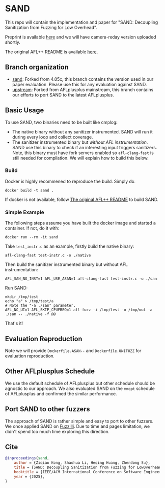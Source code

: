 # SAND

This repo will contain the implementation and paper for "SAND: Decoupling Sanitization from Fuzzing for Low Overhead".

Preprint is available [here](./paper.pdf) and we will have camera-reday version uploaded shortly.

The original AFL++ README is available [here](./README.AFLpp.md).

## Branch organization

- [sand](https://github.com/wtdcode/sand-aflpp/tree/sand): Forked from 4.05c, this branch contains the version used in our paper evaluation. Please use this for any evaluation against SAND.
- [upstream](https://github.com/wtdcode/sand-aflpp/tree/upstream): Forked from AFLplusplus mainstream, this branch contains our efforts to port SAND to the latest AFLplusplus.

## Basic Usage

To use SAND, two binaries need to be built like cmplog:

- The native binary without any sanitizer instrumented. SAND will run it during every loop and collect coverage. 
- The sanitizer instrumented binary but _without AFL instrumentation_. SAND use this binary to check if an interesting input triggers sanitizers. Note, this binary must have fork servers enabled so `afl-clang-fast` is still needed for compilation. We will explain how to build this below.

### Build

Docker is highly recommened to reproduce the build. Simply do:

```
docker build -t sand .
```

If docker is not available, follow [The original AFL++ README](./README.AFLpp.md) to build SAND.

### Simple Example

The following steps assume you have built the docker image and started a container. If not, do it with:

```
docker run --rm -it sand
```

Take `test_instr.c` as an example, firstly build the native binary:

```
afl-clang-fast test-instr.c -o ./native
```

Then build the sanitizer instrumented binary but without AFL instrumentation:

```
AFL_SAN_NO_INST=1 AFL_USE_ASAN=1 afl-clang-fast test-instr.c -o ./san
```

Run SAND:

```
mkdir /tmp/test
echo "a" > /tmp/test/a
# Note the "-a ./san" parameter.  
AFL_NO_UI=1 AFL_SKIP_CPUFREQ=1 afl-fuzz -i /tmp/test -o /tmp/out -a ./san -- ./native -f @@
```

That's it!

## Evaluation Reproduction

Note we will provide `Dockerfile.ASAN--` and `Dockerfile.UNIFUZZ` for evaluation reproduction.

## Other AFLplusplus Schedule

We use the default schedule of AFLplusplus but other schedule should be agnostic to our approach. We also evaluated SAND on the `mmopt` schedule of AFLplusplus and confirmed the similar performance.

## Port SAND to other fuzzers

The approach of SAND is rather simple and easy to port to other fuzzers. We once applied SAND on [Fuzzilli](https://github.com/wtdcode/sand_fuzzilli). Due to time and pages limitation, we didn't spend too much time exploring this direction.

## Cite

```bib
@inproceedings{sand,
    author = {Ziqiao Kong, Shaohua Li, Heqing Huang, Zhendong Su},
    title = {SAND: Decoupling Sanitization from Fuzzing for LowOverhead},
    booktitle = {IEEE/ACM International Conference on Software Engineering (ICSE)},
    year = {2025},
}
```